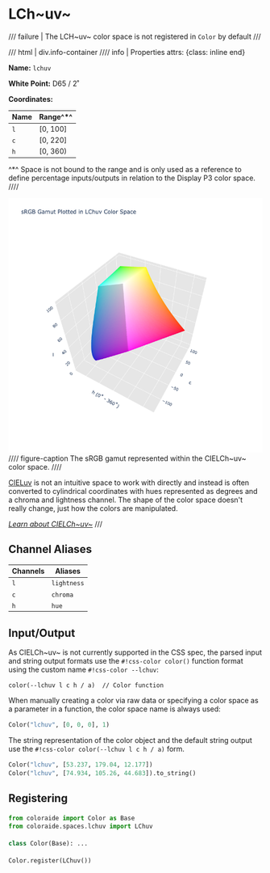# LCh~uv~

/// failure | The LCH~uv~ color space is not registered in `Color` by default
///

/// html | div.info-container
//// info | Properties
    attrs: {class: inline end}

**Name:** `lchuv`

**White Point:** D65 / 2˚

**Coordinates:**

Name | Range^\*^
---- | ---------
`l`  | [0, 100]
`c`  | [0, 220]
`h`  | [0, 360)

^\*^ Space is not bound to the range and is only used as a reference to define percentage inputs/outputs in
relation to the Display P3 color space.
////

![CIELCh~uv~](../images/lchuv-3d.png)
//// figure-caption
The sRGB gamut represented within the CIELCh~uv~ color space.
////

[CIELuv](./luv.md) is not an intuitive space to work with directly and instead is often converted to cylindrical
coordinates with hues represented as degrees and a chroma and lightness channel. The shape of the color space doesn't
really change, just how the colors are manipulated.

_[Learn about CIELCh~uv~](https://en.wikipedia.org/wiki/CIELuv)_
///

## Channel Aliases

Channels | Aliases
-------- | -------
`l`      | `lightness`
`c`      | `chroma`
`h`      | `hue`

## Input/Output

As CIELCh~uv~ is not currently supported in the CSS spec, the parsed input and string output formats use the
`#!css-color color()` function format using the custom name `#!css-color --lchuv`:

```css-color
color(--lchuv l c h / a)  // Color function
```

When manually creating a color via raw data or specifying a color space as a parameter in a function, the color
space name is always used:

```py
Color("lchuv", [0, 0, 0], 1)
```

The string representation of the color object and the default string output use the
`#!css-color color(--lchuv l c h / a)` form.

```py play
Color("lchuv", [53.237, 179.04, 12.177])
Color("lchuv", [74.934, 105.26, 44.683]).to_string()
```

## Registering

```py
from coloraide import Color as Base
from coloraide.spaces.lchuv import LChuv

class Color(Base): ...

Color.register(LChuv())
```
